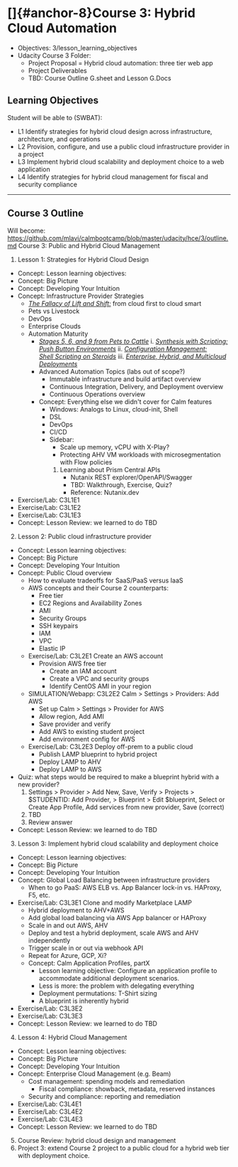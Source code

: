 # []{#anchor-8}Course 3: Hybrid Cloud Automation

- Objectives: 3/lesson_learning_objectives
- Udacity Course 3 Folder:
  - Project Proposal = Hybrid cloud automation: three tier web app
  - Project Deliverables
  - TBD: Course Outline G.sheet and Lesson G.Docs

## Learning Objectives

Student will be able to (SWBAT):

- L1 Identify strategies for hybrid cloud design across infrastructure, architecture, and operations
- L2 Provision, configure, and use a public cloud infrastructure provider in a project
- L3 Implement hybrid cloud scalability and deployment choice to a web application
- L4 Identify strategies for hybrid cloud management for fiscal and security compliance

---

## Course 3 Outline
Will become: https://github.com/mlavi/calmbootcamp/blob/master/udacity/hce/3/outline.md
Course 3: Public and Hybrid Cloud Management

1. Lesson 1: Strategies for Hybrid Cloud Design
  - Concept: Lesson learning objectives:
  - Concept: Big Picture
  - Concept: Developing Your Intuition
  - Concept: Infrastructure Provider Strategies
      - [*The Fallacy of Lift and Shift:*](https://docs.google.com/document/d/1OzRYOZqcr_gp3fxseBEwBsCOXe9lWUADAnZ-NRBDPuM/edit?pli=1#heading=h.wnz1xm87cwau) from cloud first to cloud smart
    - Pets vs Livestock
    - DevOps
    - Enterprise Clouds
    - Automation Maturity
      - [*Stages 5, 6, and 9 from Pets to Cattle*](https://docs.google.com/document/d/1OzRYOZqcr_gp3fxseBEwBsCOXe9lWUADAnZ-NRBDPuM/edit?pli=1#heading=h.yu6iubxzh9kf)
        i.  [*Synthesis with Scripting:\
            Push Button Environments*](https://docs.google.com/document/d/1OzRYOZqcr_gp3fxseBEwBsCOXe9lWUADAnZ-NRBDPuM/edit?pli=1#heading=h.yu6iubxzh9kf)
        ii. [*Configuration Management:\
            Shell Scripting on Steroids*](https://docs.google.com/document/d/1OzRYOZqcr_gp3fxseBEwBsCOXe9lWUADAnZ-NRBDPuM/edit?pli=1#heading=h.qugvf7s44yrd)
        iii. [*Enterprise, Hybrid, and Multicloud Deployments*](https://docs.google.com/document/d/1OzRYOZqcr_gp3fxseBEwBsCOXe9lWUADAnZ-NRBDPuM/edit?pli=1#heading=h.b2spuugwnuy2)
      - Advanced Automation Topics (labs out of scope?)
        -   Immutable infrastructure and build artifact overview
        -   Continuous Integration, Delivery, and Deployment overview
        -   Continuous Operations overview
      - Concept: Everything else we didn't cover for Calm features
        - Windows: Analogs to Linux, cloud-init, Shell
        - DSL
        - DevOps
        - CI/CD
        -   Sidebar:
            -   Scale up memory, vCPU with X-Play?
            -   Protecting AHV VM workloads with microsegmentation with Flow policies
            1.  Learning about Prism Central APIs
                - Nutanix REST explorer/OpenAPI/Swagger
                - TBD: Walkthrough, Exercise, Quiz?
                - Reference: Nutanix.dev
  - Exercise/Lab: C3L1E1
  - Exercise/Lab: C3L1E2
  - Exercise/Lab: C3L1E3
  - Concept: Lesson Review: we learned to do TBD

2. Lesson 2: Public cloud infrastructure provider
  - Concept: Lesson learning objectives:
  - Concept: Big Picture
  - Concept: Developing Your Intuition
  - Concept: Public Cloud overview
    - How to evaluate tradeoffs for SaaS/PaaS versus IaaS
    - AWS concepts and their Course 2 counterparts:
        - Free tier
        - EC2 Regions and Availability Zones
        - AMI
        - Security Groups
        - SSH keypairs
        - IAM
        - VPC
        - Elastic IP
    - Exercise/Lab: C3L2E1 Create an AWS account
      - Provision AWS free tier
        - Create an IAM account
        - Create a VPC and security groups
        - Identify CentOS AMI in your region
    - SIMULATION/Webapp: C3L2E2 Calm > Settings > Providers: Add AWS
        - Set up Calm \> Settings \> Provider for AWS
        - Allow region, Add AMI
        - Save provider and verify
        - Add AWS to existing student project
        - Add environment config for AWS
    - Exercise/Lab: C3L2E3 Deploy off-prem to a public cloud
      -   Publish LAMP blueprint to hybrid project
      -   Deploy LAMP to AHV
      -   Deploy LAMP to AWS
  - Quiz: what steps would be required to make a blueprint hybrid with a new provider?
    1.  Settings \> Provider \> Add New, Save, Verify
        \> Projects \> \$STUDENTID: Add Provider,
        \> Blueprint \> Edit \$blueprint, Select or Create App Profile, Add services from new provider, Save (correct)
    2.  TBD
    3.  Review answer
  - Concept: Lesson Review: we learned to do TBD

3. Lesson 3: Implement hybrid cloud scalability and deployment choice
  - Concept: Lesson learning objectives:
  - Concept: Big Picture
  - Concept: Developing Your Intuition
  - Concept: Global Load Balancing between infrastructure providers
      - When to go PaaS: AWS ELB vs. App Balancer lock-in vs. HAProxy, F5, etc.
  - Exercise/Lab: C3L3E1 Clone and modify Marketplace LAMP
      -   Hybrid deployment to AHV+AWS
      -   Add global load balancing via AWS App balancer or HAProxy
      -   Scale in and out AWS, AHV
      -   Deploy and test a hybrid deployment, scale AWS and AHV independently
      -   Trigger scale in or out via webhook API
      -   Repeat for Azure, GCP, Xi?
    - Concept: Calm Application Profiles, partX
      - Lesson learning objective: Configure an application profile to accommodate additional deployment scenarios.
      - Less is more: the problem with delegating everything
      - Deployment permutations: T-Shirt sizing
      - A blueprint is inherently hybrid
  - Exercise/Lab: C3L3E2
  - Exercise/Lab: C3L3E3
  - Concept: Lesson Review: we learned to do TBD

4. Lesson 4: Hybrid Cloud Management
  - Concept: Lesson learning objectives:
  - Concept: Big Picture
  - Concept: Developing Your Intuition
  - Concept: Enterprise Cloud Management (e.g. Beam)
    - Cost management: spending models and remediation
      - Fiscal compliance: showback, metadata, reserved instances
    - Security and compliance: reporting and remediation
  - Exercise/Lab: C3L4E1
  - Exercise/Lab: C3L4E2
  - Exercise/Lab: C3L4E3
  - Concept: Lesson Review: we learned to do TBD

5. Course Review: hybrid cloud design and management
6. Project 3: extend Course 2 project to a public cloud for a hybrid web tier with deployment choice.
